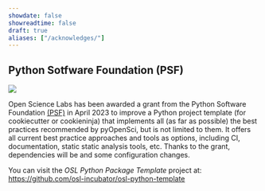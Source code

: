 ```yaml
---
showdate: false
showreadtime: false
draft: true
aliases: ["/acknowledges/"]
---
```


## Python Sotfware Foundation (PSF)


<img src="https://wiki.python.org/psf/PSF%20Logos?action=AttachFile&do=get&target=psf-logo-372x84-alpha.png">

Open Science Labs has been awarded a grant from the Python Software Foundation
[(PSF)](https://www.python.org/psf-landing/) in April 2023 to improve a Python
project template (for cookiecutter or cookieninja) that implements all (as far
as possible) the best practices recommended by pyOpenSci, but is not limited to
them. It offers all current best practice approaches and tools as options,
including CI, documentation, static static analysis tools, etc. Thanks to the
grant, dependencies will be and some configuration changes.

You can visit the *OSL Python Package Template* project at:
https://github.com/osl-incubator/osl-python-template
